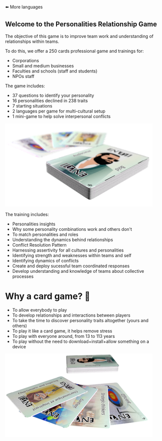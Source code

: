⬅️ More languages

## Welcome to the Personalities Relationship Game

The objective of this game is to improve team work and understanding of relationships within teams.

To do this, we offer a 250 cards professional game and trainings for:

* Corporations
* Small and medium businesses
* Faculties and schools (staff and students)
* NPOs staff

The game includes: 

* 37 questions to identify your personality
* 16 personalities declined in 238 traits 
* 7 starting situations
* 2 languages per game for multi-cultural setup
* 1 mini-game to help solve interpersonal conflicts

![Personalities Cards Game](assets/images/discover.png)

The training includes:
* Personalities insights
* Why some personality combinations work and others don't
* To match personalities and roles
* Understanding the dynamics behind relationships
* Conflict Resolution Pattern
* Harnessing assertivity for all cultures and personalities
* Identifying strength and weaknesses within teams and self
* Identifying dynamics of conflicts
* Create and deploy sucessful team coordinated responses
* Develop understanding and knowledge of teams about collective processes

# Why a card game? 📇
* To allow everybody to play
* To develop relationships and interactions between players
* To take the time to discover personality traits altogether (yours and others)
* To play it like a card game, it helps remove stress
* To play with everyone around, from 13 to 113 years
* To play without the need to download+install+allow something on a device

![Personalities Cards Game](assets/images/cardsin2languages.png)
